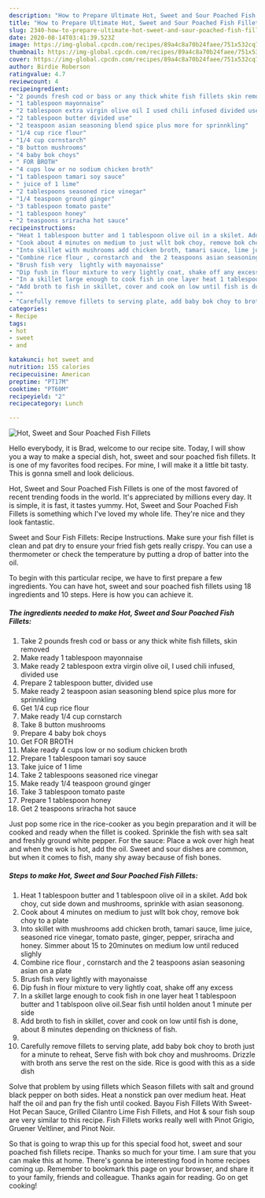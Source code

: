 ```yaml
---
description: "How to Prepare Ultimate Hot, Sweet and Sour Poached Fish Fillets"
title: "How to Prepare Ultimate Hot, Sweet and Sour Poached Fish Fillets"
slug: 2340-how-to-prepare-ultimate-hot-sweet-and-sour-poached-fish-fillets
date: 2020-08-14T03:41:39.523Z
image: https://img-global.cpcdn.com/recipes/89a4c8a70b24faee/751x532cq70/hot-sweet-and-sour-poached-fish-fillets-recipe-main-photo.jpg
thumbnail: https://img-global.cpcdn.com/recipes/89a4c8a70b24faee/751x532cq70/hot-sweet-and-sour-poached-fish-fillets-recipe-main-photo.jpg
cover: https://img-global.cpcdn.com/recipes/89a4c8a70b24faee/751x532cq70/hot-sweet-and-sour-poached-fish-fillets-recipe-main-photo.jpg
author: Birdie Roberson
ratingvalue: 4.7
reviewcount: 4
recipeingredient:
- "2 pounds fresh cod or bass or any thick white fish fillets skin removed"
- "1 tablespoon mayonnaise"
- "2 tablespoon extra virgin olive oil I used chili infused divided use"
- "2 tablespoon butter divided use"
- "2 teaspoon asian seasoning blend spice plus more for sprinnkling"
- "1/4 cup rice flour"
- "1/4 cup cornstarch"
- "8 button mushrooms"
- "4 baby bok choys"
- " FOR BROTH"
- "4 cups low or no sodium chicken broth"
- "1 tablespoon tamari soy sauce"
- " juice of 1 lime"
- "2 tablespoons seasoned rice vinegar"
- "1/4 teaspoon ground ginger"
- "3 tablespoon tomato paste"
- "1 tablespoon honey"
- "2 teaspoons sriracha hot sauce"
recipeinstructions:
- "Heat 1 tablespoon butter and 1 tablespoon olive oil in a skilet. Add bok choy, cut side down and mushrooms, sprinkle with asian seasonong."
- "Cook about 4 minutes on medium to just wllt bok choy, remove bok choy to a plate"
- "Into skillet with mushrooms add chicken broth, tamari sauce, lime juice, seasoned rice vinegar, tomato paste, ginger, pepper, sriracha and honey. Simmer about 15 to 20minutes on medium low until reduced slighly"
- "Combine rice flour , cornstarch and  the 2 teaspoons asian seasoning asian  on a plate"
- "Brush fish very  lightly with mayonaisse"
- "Dip fush in flour mixture to very lightly coat, shake off any excess"
- "In a skillet large enough to cook fish in one layer heat 1 tablespoon butter and 1 tablspoon olive oil.Sear fish until holden anout 1 minute per side"
- "Add broth to fish in skillet, cover and cook on low until fish is done, about 8 minutes depending on thickness of fish."
- ""
- "Carefully remove fillets to serving plate, add baby bok choy to broth just for a minute to reheat, Serve fish with bok choy and mushrooms. Drizzle with broth ans serve the rest on the side. Rice is good with this as a side dish"
categories:
- Recipe
tags:
- hot
- sweet
- and

katakunci: hot sweet and 
nutrition: 155 calories
recipecuisine: American
preptime: "PT17M"
cooktime: "PT60M"
recipeyield: "2"
recipecategory: Lunch

---
```



![Hot, Sweet and Sour Poached Fish Fillets](https://img-global.cpcdn.com/recipes/89a4c8a70b24faee/751x532cq70/hot-sweet-and-sour-poached-fish-fillets-recipe-main-photo.jpg)

Hello everybody, it is Brad, welcome to our recipe site. Today, I will show you a way to make a special dish, hot, sweet and sour poached fish fillets. It is one of my favorites food recipes. For mine, I will make it a little bit tasty. This is gonna smell and look delicious.

Hot, Sweet and Sour Poached Fish Fillets is one of the most favored of recent trending foods in the world. It's appreciated by millions every day. It is simple, it is fast, it tastes yummy. Hot, Sweet and Sour Poached Fish Fillets is something which I've loved my whole life. They're nice and they look fantastic.

Sweet and Sour Fish Fillets: Recipe Instructions. Make sure your fish fillet is clean and pat dry to ensure your fried fish gets really crispy. You can use a thermometer or check the temperature by putting a drop of batter into the oil.


To begin with this particular recipe, we have to first prepare a few ingredients. You can have hot, sweet and sour poached fish fillets using 18 ingredients and 10 steps. Here is how you can achieve it.

<!--inarticleads1-->

##### The ingredients needed to make Hot, Sweet and Sour Poached Fish Fillets:

1. Take 2 pounds fresh cod or bass or any thick white fish fillets, skin removed
1. Make ready 1 tablespoon mayonnaise
1. Make ready 2 tablespoon extra virgin olive oil, I used chili infused, divided use
1. Prepare 2 tablespoon butter, divided use
1. Make ready 2 teaspoon asian seasoning blend spice plus more for sprinnkling
1. Get 1/4 cup rice flour
1. Make ready 1/4 cup cornstarch
1. Take 8 button mushrooms
1. Prepare 4 baby bok choys
1. Get  FOR BROTH
1. Make ready 4 cups low or no sodium chicken broth
1. Prepare 1 tablespoon tamari soy sauce
1. Take  juice of 1 lime
1. Take 2 tablespoons seasoned rice vinegar
1. Make ready 1/4 teaspoon ground ginger
1. Take 3 tablespoon tomato paste
1. Prepare 1 tablespoon honey
1. Get 2 teaspoons sriracha hot sauce


Just pop some rice in the rice-cooker as you begin preparation and it will be cooked and ready when the fillet is cooked. Sprinkle the fish with sea salt and freshly ground white pepper. For the sauce: Place a wok over high heat and when the wok is hot, add the oil. Sweet and sour dishes are common, but when it comes to fish, many shy away because of fish bones. 

<!--inarticleads2-->

##### Steps to make Hot, Sweet and Sour Poached Fish Fillets:

1. Heat 1 tablespoon butter and 1 tablespoon olive oil in a skilet. Add bok choy, cut side down and mushrooms, sprinkle with asian seasonong.
1. Cook about 4 minutes on medium to just wllt bok choy, remove bok choy to a plate
1. Into skillet with mushrooms add chicken broth, tamari sauce, lime juice, seasoned rice vinegar, tomato paste, ginger, pepper, sriracha and honey. Simmer about 15 to 20minutes on medium low until reduced slighly
1. Combine rice flour , cornstarch and  the 2 teaspoons asian seasoning asian  on a plate
1. Brush fish very  lightly with mayonaisse
1. Dip fush in flour mixture to very lightly coat, shake off any excess
1. In a skillet large enough to cook fish in one layer heat 1 tablespoon butter and 1 tablspoon olive oil.Sear fish until holden anout 1 minute per side
1. Add broth to fish in skillet, cover and cook on low until fish is done, about 8 minutes depending on thickness of fish.
1. 
1. Carefully remove fillets to serving plate, add baby bok choy to broth just for a minute to reheat, Serve fish with bok choy and mushrooms. Drizzle with broth ans serve the rest on the side. Rice is good with this as a side dish


Solve that problem by using fillets which Season fillets with salt and ground black pepper on both sides. Heat a nonstick pan over medium heat. Heat half the oil and pan fry the fish until cooked. Bayou Fish Fillets With Sweet-Hot Pecan Sauce, Grilled Cilantro Lime Fish Fillets, and Hot &amp; sour fish soup are very similar to this recipe. Fish Fillets works really well with Pinot Grigio, Gruener Veltliner, and Pinot Noir. 

So that is going to wrap this up for this special food hot, sweet and sour poached fish fillets recipe. Thanks so much for your time. I am sure that you can make this at home. There's gonna be interesting food in home recipes coming up. Remember to bookmark this page on your browser, and share it to your family, friends and colleague. Thanks again for reading. Go on get cooking!
